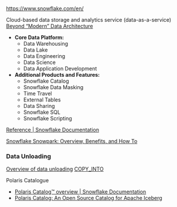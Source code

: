 https://www.snowflake.com/en/

Cloud-based data storage and analytics service (data-as-a-service)
[Beyond “Modern” Data Architecture](https://www.snowflake.com/en/blog/beyond-modern-data-architecture/)

- **Core Data Platform:**
    - Data Warehousing
    - Data Lake
    - Data Engineering
    - Data Science
    - Data Application Development
- **Additional Products and Features:**
    - Snowflake Catalog
    - Snowflake Data Masking
    - Time Travel
    - External Tables
    - Data Sharing
    - Snowflake SQL
    - Snowflake Scripting

[Reference | Snowflake Documentation](https://docs.snowflake.com/en/reference)

[Snowflake Snowpark: Overview, Benefits, and How To](https://www.ascend.io/blog/snowflake-snowpark-overview-benefits-and-how-to-harness-its-power/)
### Data Unloading

[Overview of data unloading](https://docs.snowflake.com/en/user-guide/data-unload-overview.html)
[COPY_INTO](https://docs.snowflake.com/en/sql-reference/sql/copy-into-location.html)

Polaris Catalogue
- [Polaris Catalog™ overview | Snowflake Documentation](https://other-docs.snowflake.com/en/polaris/overview)
- [Polaris Catalog: An Open Source Catalog for Apache Iceberg](https://www.snowflake.com/en/blog/introducing-polaris-catalog/)